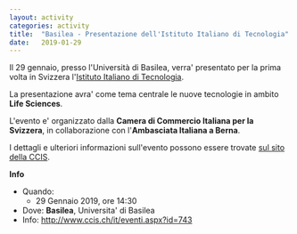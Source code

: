 ```yaml
---
layout: activity
categories: activity
title:  "Basilea - Presentazione dell'Istituto Italiano di Tecnologia"
date:   2019-01-29
---
```


Il 29 gennaio, presso l'Università di Basilea, verra' presentato per la prima volta in Svizzera l'[Istituto Italiano di Tecnologia](https://www.iit.it/).

La presentazione avra' come tema centrale le nuove tecnologie in ambito **Life Sciences**.

L'evento e' organizzato dalla **Camera di Commercio Italiana per la Svizzera**, in collaborazione con l'**Ambasciata Italiana a Berna**.

I dettagli e ulteriori informazioni sull'evento possono essere trovate [sul sito della CCIS](http://www.ccis.ch/it/eventi.aspx?id=743).

**Info**

- Quando:
  - 29 Gennaio 2019, ore 14:30
- Dove: **Basilea**, Universita' di Basilea
- Info: http://www.ccis.ch/it/eventi.aspx?id=743
